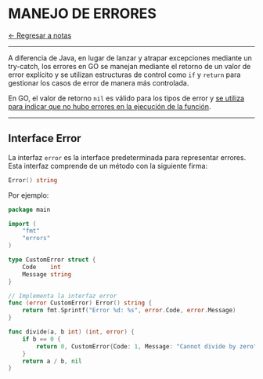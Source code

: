 # MANEJO DE ERRORES

[← Regresar a notas](../../README.md) <br>

---

A diferencia de Java, en lugar de lanzar y atrapar excepciones mediante un try-catch, 
los errores en GO se manejan mediante el retorno de un valor de error explícito y se utilizan estructuras de control como `if` y `return` para gestionar los casos de error de manera más controlada.

En GO, el valor de retorno `nil` es válido para los tipos de error y <u>se utiliza para indicar que no hubo errores en la ejecución de la función</u>.

---

## Interface Error
La interfaz `error` es la interface predeterminada para representar errores. Esta interfaz comprende de un método con la siguiente firma:

```go
Error() string
```

Por ejemplo:

```go
package main

import (
    "fmt"
    "errors"
)

type CustomError struct {
    Code    int
    Message string
}

// Implementa la interfaz error
func (error CustomError) Error() string {
    return fmt.Sprintf("Error %d: %s", error.Code, error.Message)
}

func divide(a, b int) (int, error) {
    if b == 0 {
        return 0, CustomError{Code: 1, Message: "Cannot divide by zero"}
    }
    return a / b, nil
}
```